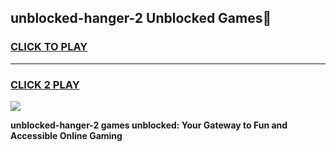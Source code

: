 
## unblocked-hanger-2 Unblocked Games👋
<h3>
<a href="https://news.freeplayer.one?title=unblocked-hanger-2&ref=16F">CLICK TO PLAY</a></h3>
<hr>

<h3>
<a href="https://news.freeplayer.one?title=unblocked-hanger-2&ref=16F">CLICK 2 PLAY</a>
  
</h3>

<a href="https://news.freeplayer.one?title=unblocked-hanger-2&ref=16F/"><img src="https://clearcache.store/games.png"></a>


**unblocked-hanger-2 games unblocked: Your Gateway to Fun and Accessible Online Gaming**
